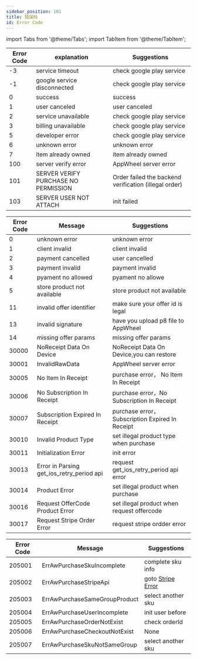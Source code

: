 ```yaml
---
sidebar_position: 101 
title: 错误码 
id: Error Code
---
```



import Tabs from '@theme/Tabs'; 
import TabItem from '@theme/TabItem';

<Tabs>
  <TabItem value="Android" label="Android" default>

|  Error Code | explanation  | Suggestions|
|  ----  | ----  |---- |
| -3  | service timeout | check google play service |
| -1  | google service disconnected | check google play service |
| 0  | success | success|
| 1  | user canceled|user canceled|
| 2  | service unavailable |check google play service|
| 3  | billing unavailable |check google play service|
| 5  | developer error | check google play service|
| 6  | unknown error | unknown error |
| 7  | item already owned |item already owned|
| 100  | server verify error | AppWheel server error|
| 101  | SERVER VERIFY PURCHASE NO PERMISSION | Order failed the backend verification (illegal order) |
| 103  | SERVER USER NOT ATTACH | init failed |

  </TabItem>
  <TabItem value="iOS" label="iOS">


|  Error Code | Message | Suggestions|
|  ----  | ----  |---- |
|  0 | unknown error |unknown error |
|  1 | client invalid |client invalid|
|  2 | payment cancelled |user cancelled|
|  3 | payment invalid |payment invalid|
|  4 | pyament no allowed |pyament no allowe|
|  5 | store product not available | store product not available |
|  11 | invalid offer identifier | make sure your offer id is legal|
|  13 | invalid signature | have you upload p8 file to AppWheel|
|  14 | missing offer params | missing offer params|
| 30000 | NoReceipt Data On Device | NoReceipt Data On Device,you can restore|
| 30001 | InvalidRawData | AppWheel server error|
| 30005 | No Item In Receipt | purchase error， No Item In Receipt |
| 30006 | No Subscription In Receipt | purchase error，No Subscription In Receipt |
| 30007 | Subscription Expired In Receipt | purchase error，Subscription Expired In Receipt|
| 30010 | Invalid Product Type | set illegal product type when purchase|
| 30011 | Initialization Error | init error |
| 30013 | Error in Parsing get_ios_retry_period api  | request get_ios_retry_period api error|
| 30014 | Product Error | set illegal product when purchase |
| 30016 | Request OfferCode Product Error | set illegal product when request offercode |
| 30017 | Request Stripe Order Error | request stripe ordder error|


  </TabItem>
  <TabItem value="Stripe" label="Stripe">

|  Error Code   | Message  |    Suggestions|
|  ----  | ----  | ---- |
| 205001  | ErrAwPurchaseSkuIncomplete | complete sku info |
| 205002  | ErrAwPurchaseStripeApi | goto  [Stripe Error](https://stripe.com/docs/error-codes)  |
| 205003  | ErrAwPurchaseSameGroupProduct | select another sku  |
| 205004  | ErrAwPurchaseUserIncomplete | init user before |
| 205005  | ErrAwPurchaseOrderNotExist | check orderId |
| 205006  | ErrAwPurchaseCheckoutNotExist | None |
| 205007  | ErrAwPurchaseSkuNotSameGroup | select another sku  |

  </TabItem>
</Tabs>